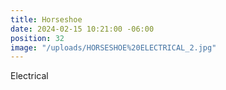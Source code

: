 ```yaml
---
title: Horseshoe
date: 2024-02-15 10:21:00 -06:00
position: 32
image: "/uploads/HORSESHOE%20ELECTRICAL_2.jpg"
---
```


Electrical